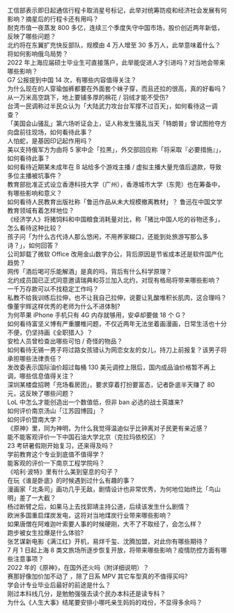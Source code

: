 工信部表示即日起通信行程卡取消星号标记，此举对统筹防疫和经济社会发展有何影响？摘星后的行程卡还有用吗？  
耐克市值一夜蒸发 800 多亿，连续三个季度失守中国市场，股价创近两年新低，反映了哪些问题？  
北约将在东翼扩充快反部队，规模由 4 万人增至 30 多万人，此举意味着什么？将如何影响俄乌局势？  
2022 年上海应届硕士毕业生可直接落户，此举能促进人才引进吗？对当地会带来哪些影响？  
G7 公报提到中国 14 次，有哪些内容值得关注？  
为什么现在的人穿瑜伽裤都要在外面套个袜子穿，而且还拉的很高，真的好看吗？  
从一万米高空跳下，地上要铺多厚的棉花 / 羽绒才能不受伤?  
台湾一民调称过半民众认为「大陆武力攻台台军撑不过百天」，如何看待这一调查？  
「美国会山骚乱」第六场听证会上，证人称发生骚乱当天「特朗普」曾试图抢夺方向盘前往现场，如何看待此事？  
人怕蛇，是基因印记起作用吗？  
美以支持俄军方为由将 5 家中企「拉黑」，外交部回应称「将采取『必要措施』」，如何看待此事？  
如何看待近期某未成年在 B 站给多个游戏主播 / 虚拟主播大量充值后退款，导致多位主播被坑事件？  
教育部批准正式设立香港科技大学（广州），香港城市大学（东莞）也在筹备中，有哪些影响和意义？  
如何看待人民教育出版社称「鲁迅作品从未大规模撤离教材」？ 鲁迅在中国文学教育领域有着怎样地位？  
《经济学人》将猪饲料和中国粮食消耗量对比，称「猪比中国人吃的谷物还多」，怎么看待这种比较？  
孩子问「为什么古代诗人那么悠闲，不用养家糊口，还能到处旅游写那么多诗？」，如何回答？  
公司卸载了微软 Office 改用金山数字办公，背后原因是节省成本还是软件国产化趋势？  
网传「酒后喝可乐能解酒」是真的吗，背后有什么科学原理？  
北约成员国已正式同意邀请瑞典和芬兰加入北约，对现有格局将带来哪些影响？  
一千万存款可以不找稳定工作吗？  
私教不给我训练后拉伸，也不让我自己拉伸，说要让乳酸堆积长肌肉，这合理吗？  
像董宇辉这样优秀的老师为什么不进体制?  
为何苹果  iPhone 手机只有 4G 内存就够用，安卓却要做 18 个 G？  
如何看待富坚义博有严重腰椎问题，不仅近两年无法坐着画漫画，日常生活也十分不便，仍坚持画《全职猎人》？  
安检人员曾检查出哪些可怕 / 奇怪的物品？  
如何看待无锡一男子将过路女孩错认为网恋女友的女儿，持刀上前报复？该男子将承担哪些法律责任？  
发改委表示国际油价超过每桶 130 美元调控上限后，国内成品油价格暂不再上调，哪些信息值得关注？  
深圳某楼盘招聘「充场看房团」，要求穿着打扮要富态，记者卧底半天赚了 80 元，这反映了哪些问题？  
LoL 中怎么才能创造出一个数值低，但非 ban 必选的战士英雄来?  
如何评价南京汤山「江苏园博园」？  
如何评价暨南大学？  
《原神》里，同为神明，为什么我觉得温迪似乎比钟离对子民更有亲近感？  
能不能客观评价一下中国石油大学北京（克拉玛依校区）？  
23 考研暑假刚开始复习，还来得及吗？  
学前教育这个专业到底值不值得学？  
能客观的评价一下南京工程学院吗？  
《哈利·波特》里有什么美到窒息的句子？  
在玩《谁是卧底》的时候遇到过什么有趣的事？  
漫画家「北条司」画功几乎无敌，剧情设计也非常优秀，为何地位始终比「鸟山明」差了一大截？  
杨过断臂之后，如果马上去找郭靖主持公道，后续该发生什么剧情？  
欧洲多国重启煤炭发电，这将对当地煤炭行业带来哪些影响？  
如果唐僧在阿难迦叶索要人事的时候硬刚，大不了不取经了，会怎么样？  
跑步被女生拉爆是什么体验?  
张艺谋新电影《满江红》开机，易烊千玺、沈腾加盟，对此你有哪些期待？  
7 月 1 日起上海 8 类文旅场所逐步恢复开放，将带来哪些影响？疫情防控方面有哪些注意事项？  
2022 年的《原神》，在国外还火吗（附详细说明）？  
赛那好像加价加不动了 ，除了日系 MPV 其它车型真的不值得买吗?  
学会计专业毕业后最好的前途是什么？  
刚过本科线几分，是勉勉强强去读个民办本科还是读专科？  
为什么《人生大事》结尾要安排小哪吒亲生妈妈的戏份，不显得多余吗？  
